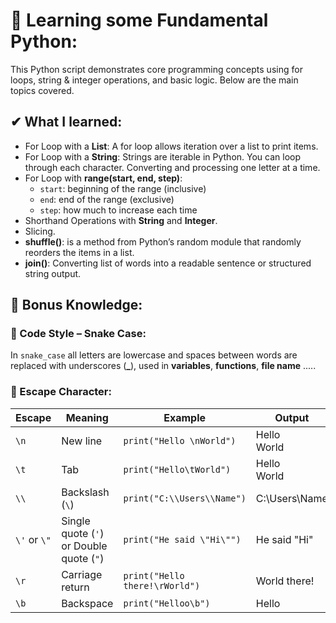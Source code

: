 # 🧠 Learning some Fundamental Python:
This Python script demonstrates core programming concepts using for loops, string & integer operations, and basic logic. Below are the main topics covered.

## ✔ What I learned:
+ For Loop with a **List**: A for loop allows iteration over a list to print items.
+ For Loop with a **String**: Strings are iterable in Python. You can loop through each character. Converting and processing one letter at a time.
+ For Loop with **range(start, end, step)**:
  - `start`: beginning of the range (inclusive)
  - `end`: end of the range (exclusive)
  - `step`: how much to increase each time
+ Shorthand Operations with **String** and **Integer**.
+ Slicing.
+ **shuffle()**: is a method from Python’s random module that randomly reorders the items in a list. 
+ **join()**: Converting list of words into a readable sentence or structured string output.

## 📌 Bonus Knowledge:
### 🐍 Code Style – Snake Case:
In `snake_case` all letters are lowercase and spaces between words are replaced with underscores (**_**), used in **variables**, **functions**, **file name** ..... 

### 🧾 Escape Character:
| **Escape** | **Meaning**| **Example**| **Output** |
|--------|----------------------------|----------------------------------|--------------------|
| `\n`   | New line                   | `print("Hello \nWorld")`          | Hello <br>World   |
| `\t`   | Tab     | `print("Hello\tWorld")`          | Hello  World       |
| `\\`   | Backslash (`\`)            | `print("C:\\Users\\Name")`       | C:\Users\Name      |
| `\'` or `\"`| Single quote (`'`) or Double quote (`"`) | `print("He said \"Hi\"")` | He said "Hi" |
| `\r`   | Carriage return            | `print("Hello there!\rWorld")`          | World there! |
| `\b`   | Backspace                  | `print("Helloo\b")`              | Hello  |

